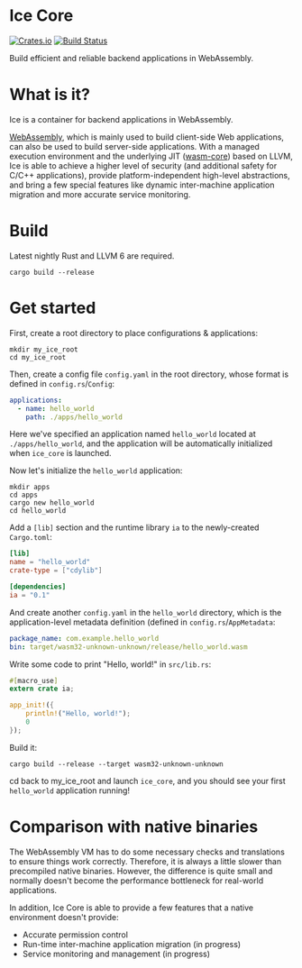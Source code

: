 # Ice Core

[![Crates.io](https://img.shields.io/crates/v/ice_core.svg)](https://crates.io/crates/ice_core)
[![Build Status](https://api.travis-ci.org/losfair/IceCore.svg?branch=master)](https://travis-ci.org/losfair/IceCore)

Build efficient and reliable backend applications in WebAssembly.

# What is it?

Ice is a container for backend applications in WebAssembly.

[WebAssembly](http://webassembly.org/), which is mainly used to build client-side Web applications, can also be used to build server-side applications. With a managed execution environment and the underlying JIT ([wasm-core](https://github.com/losfair/wasm-core)) based on LLVM, Ice is able to achieve a higher level of security (and additional safety for C/C++ applications), provide platform-independent high-level abstractions, and bring a few special features like dynamic inter-machine application migration and more accurate service monitoring.

# Build

Latest nightly Rust and LLVM 6 are required.

```
cargo build --release
```

# Get started

First, create a root directory to place configurations & applications:

```
mkdir my_ice_root
cd my_ice_root
```

Then, create a config file `config.yaml` in the root directory, whose format is defined in `config.rs`/`Config`:

```yaml
applications:
  - name: hello_world
    path: ./apps/hello_world
```

Here we've specified an application named `hello_world` located at `./apps/hello_world`, and the application will be automatically initialized when `ice_core` is launched.

Now let's initialize the `hello_world` application:

```
mkdir apps
cd apps
cargo new hello_world
cd hello_world
```

Add a `[lib]` section and the runtime library `ia` to the newly-created `Cargo.toml`:

```toml
[lib]
name = "hello_world"
crate-type = ["cdylib"]

[dependencies]
ia = "0.1"
```

And create another `config.yaml` in the `hello_world` directory, which is the application-level metadata definition (defined in `config.rs`/`AppMetadata`:

```yaml
package_name: com.example.hello_world
bin: target/wasm32-unknown-unknown/release/hello_world.wasm
```

Write some code to print "Hello, world!" in `src/lib.rs`:

```rust
#[macro_use]
extern crate ia;

app_init!({
    println!("Hello, world!");
    0
});
```

Build it:

```
cargo build --release --target wasm32-unknown-unknown
```

cd back to my_ice_root and launch `ice_core`, and you should see your first `hello_world` application running!

# Comparison with native binaries

The WebAssembly VM has to do some necessary checks and translations to ensure things work correctly. Therefore, it is always a little slower than precompiled native binaries. However, the difference is quite small and normally doesn't become the performance bottleneck for real-world applications.

In addition, Ice Core is able to provide a few features that a native environment doesn't provide:

- Accurate permission control
- Run-time inter-machine application migration (in progress)
- Service monitoring and management (in progress)
